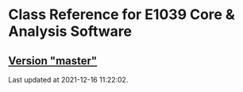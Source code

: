 # Class Reference for E1039 Core & Analysis Software
## [Version "master"](master/)
Last updated at 2021-12-16 11:22:02.
